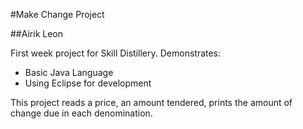 #Make Change Project

##Airik Leon

First week project for Skill Distillery. 
Demonstrates: 
* Basic Java Language 
* Using Eclipse for development 

This project reads a price, an amount tendered, prints the amount of change due in each denomination. 